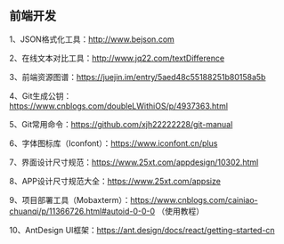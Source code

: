 ## 前端开发

1、JSON格式化工具：http://www.bejson.com

2、在线文本对比工具：http://www.jq22.com/textDifference

3、前端资源图谱：https://juejin.im/entry/5aed48c55188251b80158a5b

4、Git生成公钥：https://www.cnblogs.com/doubleLWithiOS/p/4937363.html

5、Git常用命令：https://github.com/xjh22222228/git-manual

6、字体图标库（Iconfont）：https://www.iconfont.cn/plus

7、界面设计尺寸规范：https://www.25xt.com/appdesign/10302.html

8、APP设计尺寸规范大全：https://www.25xt.com/appsize

9、项目部署工具（Mobaxterm）：https://www.cnblogs.com/cainiao-chuanqi/p/11366726.html#autoid-0-0-0 （使用教程）

10、AntDesign UI框架：https://ant.design/docs/react/getting-started-cn
